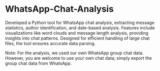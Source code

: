 # WhatsApp-Chat-Analysis
Developed a Python tool for WhatsApp chat analysis, extracting message statistics, author identification, and date-based analysis. Features include visualizations like word clouds and message length analysis, providing insights into chat patterns. Designed for efficient handling of large chat files, the tool ensures accurate data parsing.

Note: For the analysis, we used our own WhatsApp group chat data. However, you are welcome to use your own chat data; simply export the group chat data from WhatsApp. 
